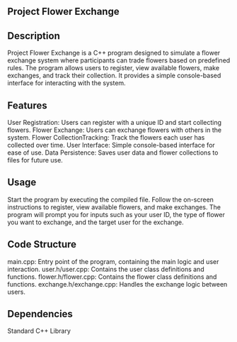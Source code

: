 Project Flower Exchange
-

Description
-
Project Flower Exchange is a C++ program designed to simulate a flower exchange system where participants can trade flowers based on predefined rules. The program allows users to register, view available flowers, make exchanges, and track their collection. It provides a simple console-based interface for interacting with the system.

Features
-
User Registration: Users can register with a unique ID and start collecting flowers.
Flower Exchange: Users can exchange flowers with others in the system.
Flower CollectionTracking: Track the flowers each user has collected over time.
User Interface: Simple console-based interface for ease of use.
Data Persistence: Saves user data and flower collections to files for future use.

Usage
-
Start the program by executing the compiled file.
Follow the on-screen instructions to register, view available flowers, and make exchanges.
The program will prompt you for inputs such as your user ID, the type of flower you want to exchange, and the target user for the exchange.

Code Structure
-
main.cpp: Entry point of the program, containing the main logic and user interaction.
user.h/user.cpp: Contains the user class definitions and functions.
flower.h/flower.cpp: Contains the flower class definitions and functions.
exchange.h/exchange.cpp: Handles the exchange logic between users.

Dependencies
-
Standard C++ Library

